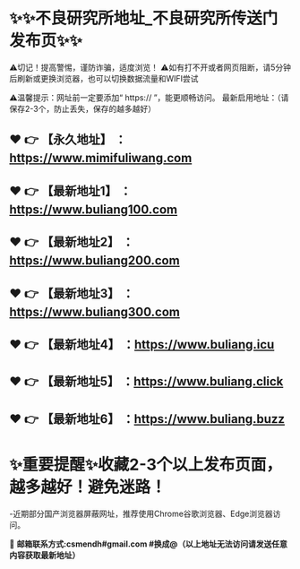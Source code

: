 :sparkles::sparkles:不良研究所地址_不良研究所传送门发布页:sparkles::sparkles:
==
⚠切记！提高警惕，谨防诈骗，适度浏览！
⚠如有打不开或者网页阻断，请5分钟后刷新或更换浏览器，也可以切换数据流量和WIFI尝试

⚠温馨提示：网址前一定要添加“ https:// ”，能更顺畅访问。
最新启用地址：（请保存2-3个，防止丢失，保存的越多越好）

:heart: :point_right: 【永久地址】 ：https://www.mimifuliwang.com
------
:heart: :point_right: 【最新地址1】 ：https://www.buliang100.com
------
:heart: :point_right: 【最新地址2】 ：https://www.buliang200.com
------
:heart: :point_right: 【最新地址3】 ：https://www.buliang300.com
------
:heart: :point_right: 【最新地址4】 ：https://www.buliang.icu
------
:heart: :point_right: 【最新地址5】 ：https://www.buliang.click
------
:heart: :point_right: 【最新地址6】 ：https://www.buliang.buzz
------
:sparkles:重要提醒:sparkles:收藏2-3个以上发布页面，越多越好！避免迷路！
==
-近期部分国产浏览器屏蔽网址，推荐使用Chrome谷歌浏览器、Edge浏览器访问。

:e-mail: __邮箱联系方式:csmendh#gmail.com #换成@（以上地址无法访问请发送任意内容获取最新地址）__
